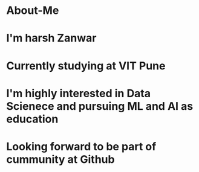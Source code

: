 # About-Me

# I'm harsh Zanwar
# Currently studying at VIT Pune
# I'm highly interested in Data Scienece and pursuing ML and AI as education
# Looking forward to be part of cummunity at Github
